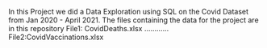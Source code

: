 In this Project we did a Data Exploration using SQL on  the Covid Dataset from Jan 2020 - April 2021. 
The files containing the data  for the project are in this repository                           File1: CovidDeaths.xlsx     ............  File2:CovidVaccinations.xlsx